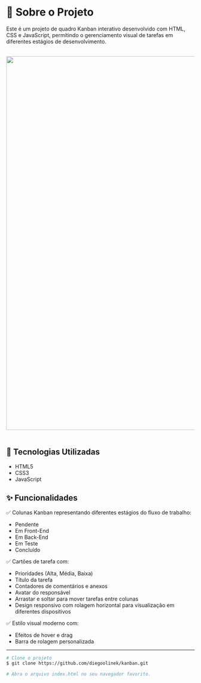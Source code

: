 # 📌 Sobre o Projeto

Este é um projeto de quadro Kanban interativo desenvolvido com HTML, CSS e JavaScript, permitindo o gerenciamento visual de tarefas em diferentes estágios de desenvolvimento.

<div align="center">
<br>
<img src="https://github.com/user-attachments/assets/45756e89-f3a9-40b4-adff-f0ecf0c4c8f7" width="1000px" />
</div>
<br>


## 🚀 Tecnologias Utilizadas 
<ul>
<li>HTML5</li>
<li>CSS3</li>
<li>JavaScript</li>
</ul>

## ✨ Funcionalidades  

✅ Colunas Kanban representando diferentes estágios do fluxo de trabalho:
<ul>
<li>Pendente</li>
<li>Em Front-End</li>
<li>Em Back-End</li>
<li>Em Teste</li>
<li>Concluído</li>
</ul>

✅ Cartões de tarefa com:
<ul>
<li>Prioridades (Alta, Média, Baixa)</li>
<li>Título da tarefa</li>
<li>Contadores de comentários e anexos</li>
<li>Avatar do responsável</li>
<li>Arrastar e soltar para mover tarefas entre colunas</li>
<li>Design responsivo com rolagem horizontal para visualização em diferentes dispositivos</li>
</ul>

✅ Estilo visual moderno com:
<ul>
<li>Efeitos de hover e drag</li>
<li>Barra de rolagem personalizada</li>
</ul>
<hr>

```bash
# Clone o projeto
$ git clone https://github.com/diegoolinek/kanban.git

# Abra o arquivo index.html no seu navegador favorito.
```  
